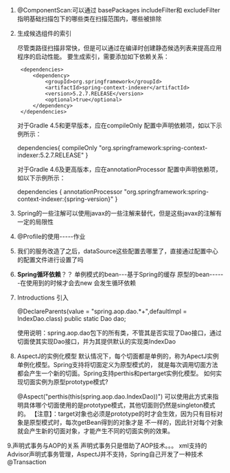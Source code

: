 
1. @ComponentScan:可以通过 basePackages  includeFilter和 excludeFilter指明基础扫描包下的哪些类在扫描范围内，哪些被排除
2. 生成候选组件的索引

   尽管类路径扫描非常快，但是可以通过在编译时创建静态候选列表来提高应用程序的启动性能。
   要生成索引，需要添加如下依赖关系：

        <dependencies>
            <dependency>
                <groupId>org.springframework</groupId>
                <artifactId>spring-context-indexer</artifactId>
                <version>5.2.7.RELEASE</version>
                <optional>true</optional>
            </dependency>
        </dependencies>

   对于Gradle 4.5和更早版本，应在compileOnly 配置中声明依赖项，如以下示例所示：

    dependencies{
        compileOnly "org.springframework:spring-context-indexer:5.2.7.RELEASE"
    }

   对于Gradle 4.6及更高版本，应在annotationProcessor 配置中声明依赖项，如以下示例所示：

    dependencies {
        annotationProcessor "org.springframework:spring-context-indexer:{spring-version}"
    }

3. Spring的一些注解可以使用javax的一些注解来替代，但是这些javax的注解有一定的局限性

4. @Profile的使用-----作业

5. 我们的服务改造了之后，dataSource这些配置去哪里了，直接通过配置中心的配置文件进行设置了吗

6. **Spring循环依赖**？？
    单例模式的bean---基于Spring的缓存
    原型的bean------在使用到的时候才会去new 会发生循环依赖

7. Introductions 引入

    @DeclareParents(value = "spring.aop.dao.*+",defaultImpl = IndexDao.class)
    public static Dao dao;

    使用说明：spring.aop.dao包下的所有类，不管其是否实现了Dao接口，通过切面使其实现Dao接口，并为其提供默认的实现类IndexDao

8. AspectJ的实例化模型
    默认情况下，每个切面都是单例的，称为ApectJ实例单例化模型。Spring支持将切面定义为原型模式的，
    就是每次调用切面方法都会产生一个新的切面。Spring支持perthis和pertarget实例化模型。
    如何实现切面实例为原型prototype模式?

     @Aspect("perthis(this(spring.aop.dao.IndexDao))")
     可以使用此方式来指明具体哪个切面使用的是prototype模式，其他切面则仍然是singleton模式的。
     【注意】：target对象也必须是prototype的时才会生效，因为只有目标对象是原型模式时，每次getBean得到的对象才是
     不一样的，因此针对每个对象就会产生新的切面对象，才能产生不同的切面实例的效果。


9.声明式事务与AOP的关系
    声明式事务只是借助了AOP技术。。。
    xml支持的Advisor声明式事务管理，AspectJ并不支持，Spring自己开发了一种技术 @Transaction


















